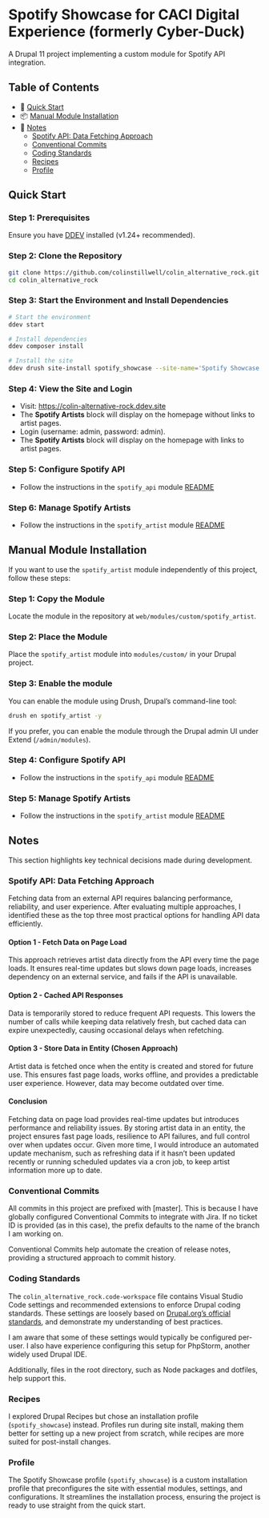 # Spotify Showcase for CACI Digital Experience (formerly Cyber-Duck)

A Drupal 11 project implementing a custom module for Spotify API integration.

## Table of Contents

- 🚀 [Quick Start](#quick-start)
- 📦 [Manual Module Installation](#manual-module-installation)
- 📝 [Notes](#notes)
  - [Spotify API: Data Fetching Approach](#spotify-api-data-fetching-approach)
  - [Conventional Commits](#conventional-commits)
  - [Coding Standards](#coding-standards)
  - [Recipes](#recipes)
  - [Profile](#profile)

## Quick Start

### Step 1: Prerequisites

Ensure you have [DDEV](https://ddev.readthedocs.io) installed (v1.24+ recommended).

### Step 2: Clone the Repository

```bash
git clone https://github.com/colinstillwell/colin_alternative_rock.git
cd colin_alternative_rock
```

### Step 3: Start the Environment and Install Dependencies

```bash
# Start the environment
ddev start

# Install dependencies
ddev composer install

# Install the site
ddev drush site-install spotify_showcase --site-name='Spotify Showcase' --account-name=admin --account-pass=admin --yes
```

### Step 4: View the Site and Login

- Visit: https://colin-alternative-rock.ddev.site
- The **Spotify Artists** block will display on the homepage without links to artist pages.
- Login (username: admin, password: admin).
- The **Spotify Artists** block will display on the homepage with links to artist pages.

### Step 5: Configure Spotify API

- Follow the instructions in the `spotify_api` module [README](https://github.com/colinstillwell/colin_alternative_rock/blob/master/web/modules/custom/spotify_api/README.md)

### Step 6: Manage Spotify Artists

- Follow the instructions in the `spotify_artist` module [README](https://github.com/colinstillwell/colin_alternative_rock/blob/master/web/modules/custom/spotify_artist/README.md)

## Manual Module Installation

If you want to use the `spotify_artist` module independently of this project, follow these steps:

### Step 1: Copy the Module

Locate the module in the repository at `web/modules/custom/spotify_artist`.

### Step 2: Place the Module

Place the `spotify_artist` module into `modules/custom/` in your Drupal project.

### Step 3: Enable the module

You can enable the module using Drush, Drupal’s command-line tool:

```bash
drush en spotify_artist -y
```

If you prefer, you can enable the module through the Drupal admin UI under Extend (`/admin/modules`).

### Step 4: Configure Spotify API

- Follow the instructions in the `spotify_api` module [README](https://github.com/colinstillwell/colin_alternative_rock/blob/master/web/modules/custom/spotify_api/README.md)

### Step 5: Manage Spotify Artists

- Follow the instructions in the `spotify_artist` module [README](https://github.com/colinstillwell/colin_alternative_rock/blob/master/web/modules/custom/spotify_artist/README.md)

## Notes

This section highlights key technical decisions made during development.

### Spotify API: Data Fetching Approach

Fetching data from an external API requires balancing performance, reliability, and user experience. After evaluating multiple approaches, I identified these as the top three most practical options for handling API data efficiently.

#### Option 1 - Fetch Data on Page Load

This approach retrieves artist data directly from the API every time the page loads. It ensures real-time updates but slows down page loads, increases dependency on an external service, and fails if the API is unavailable.

#### Option 2 - Cached API Responses

Data is temporarily stored to reduce frequent API requests. This lowers the number of calls while keeping data relatively fresh, but cached data can expire unexpectedly, causing occasional delays when refetching.

#### Option 3 - Store Data in Entity (Chosen Approach)

Artist data is fetched once when the entity is created and stored for future use. This ensures fast page loads, works offline, and provides a predictable user experience. However, data may become outdated over time.

#### Conclusion

Fetching data on page load provides real-time updates but introduces performance and reliability issues. By storing artist data in an entity, the project ensures fast page loads, resilience to API failures, and full control over when updates occur. Given more time, I would introduce an automated update mechanism, such as refreshing data if it hasn’t been updated recently or running scheduled updates via a cron job, to keep artist information more up to date.

### Conventional Commits

All commits in this project are prefixed with [master]. This is because I have globally configured Conventional Commits to integrate with Jira. If no ticket ID is provided (as in this case), the prefix defaults to the name of the branch I am working on.

Conventional Commits help automate the creation of release notes, providing a structured approach to commit history.

### Coding Standards

The `colin_alternative_rock.code-workspace` file contains Visual Studio Code settings and recommended extensions to enforce Drupal coding standards. These settings are loosely based on [Drupal.org’s official standards](https://www.drupal.org/node/2918206), and demonstrate my understanding of best practices.

I am aware that some of these settings would typically be configured per-user. I also have experience configuring this setup for PhpStorm, another widely used Drupal IDE.

Additionally, files in the root directory, such as Node packages and dotfiles, help support this.

### Recipes

I explored Drupal Recipes but chose an installation profile (`spotify_showcase`) instead. Profiles run during site install, making them better for setting up a new project from scratch, while recipes are more suited for post-install changes.

### Profile

The Spotify Showcase profile (`spotify_showcase`) is a custom installation profile that preconfigures the site with essential modules, settings, and configurations. It streamlines the installation process, ensuring the project is ready to use straight from the quick start.
